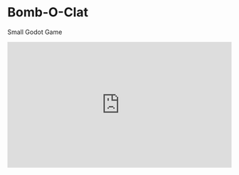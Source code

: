 # Bomb-O-Clat
Small Godot Game

<div style="padding:56.25% 0 0 0;position:relative;"><iframe src="https://player.vimeo.com/video/1057588667?h=9302b0a8d9&amp;badge=0&amp;autopause=0&amp;player_id=0&amp;app_id=58479" frameborder="0" allow="autoplay; fullscreen; picture-in-picture; clipboard-write; encrypted-media" style="position:absolute;top:0;left:0;width:100%;height:100%;" title="Demo"></iframe></div><script src="https://player.vimeo.com/api/player.js"></script>
